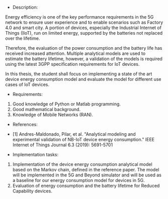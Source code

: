 - Description:

Energy efficiency is one of the key performance requirements in the 5G network to ensure user experience and to enable scenarios such as Factory 4.0 and smart city. A portion of devices, especially the Industrial Internet of Things (IIoT), run on limited energy, supported by the batteries not replaced over the lifetime.

Therefore, the evaluation of the power consumption and the battery life has received increased attention. Multiple analytical models are used to estimate the battery lifetime, however, a validation of the models is required using the latest 3GPP specification requirements for IoT devices.

In this thesis, the student shall focus on implementing a state of the art device energy consumption model and evaluate the model for different use cases of IoT devices.


- Requirements:
1. Good knowledge of Python or Matlab programming.
2. Good mathematical background.
3. Knowledge of Mobile Networks (RAN).


- References:
- [1] Andres-Maldonado, Pilar, et al. "Analytical modeling and experimental validation of NB-IoT device energy consumption." IEEE Internet of Things Journal 6.3 (2019): 5691-5701


- Implementation tasks:
1. Implementation of the device energy consumption analytical model based on the Markov chain, defined in the reference paper. The model will be implemented in the 5G and Beyond simulator and will be used as a baseline for our energy consumption model for devices in 5G.
2. Evaluation of energy consumption and the battery lifetime for Reduced Capability devices.

